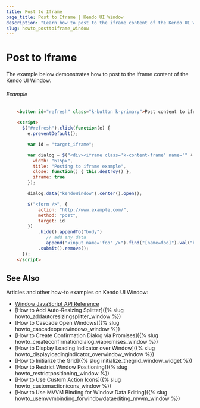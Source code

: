 ```yaml
---
title: Post to Iframe
page_title: Post to Iframe | Kendo UI Window
description: "Learn how to post to the iframe content of the Kendo UI Window."
slug: howto_posttoiframe_window
---
```


# Post to Iframe

The example below demonstrates how to post to the iframe content of the Kendo UI Window.

###### Example

```html
    <button id="refresh" class="k-button k-primary">Post content to iframe</button>

    <script>
      $("#refresh").click(function(e) {
        e.preventDefault();

        var id = "target_iframe";

        var dialog = $("<div><iframe class='k-content-frame' name='" + id + "'></div>").kendoWindow({
          width: "615px",
          title: "Posting to iframe example",
          close: function() { this.destroy() },
          iframe: true
        });

        dialog.data("kendoWindow").center().open();

        $("<form />", {
            action: "http://www.example.com/",
            method: "post",
            target: id
        })
            .hide().appendTo("body")
               // add any data
              .append("<input name='foo' />").find("[name=foo]").val("bar").end()
            .submit().remove();
      });
    </script>
```

## See Also

Articles and other how-to examples on Kendo UI Window:

* [Window JavaScript API Reference](/api/javascript/ui/window)
* [How to Add Auto-Resizing Splitter]({% slug howto_addautoresizingsplitter_window %})
* [How to Cascade Open Windows]({% slug howto_cascadeopenwindows_window %})
* [How to Create Confirmation Dialog via Promises]({% slug howto_createconfirmationdialog_viapromises_window %})
* [How to Display Loading Indicator over Window]({% slug howto_displayloadingindicator_overwindow_window %})
* [How to Initialize the Grid]({% slug initialize_thegrid_window_widget %})
* [How to Restrict Window Positioning]({% slug howto_restrictpositioning_window %})
* [How to Use Custom Action Icons]({% slug howto_customactionicons_window %})
* [How to Use MVVM Binding for Window Data Editing]({% slug howto_usemvvmbinding_forwindowdataediting_mvvm_window %})
